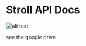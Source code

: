 # Stroll API Docs

![alt text](http://imgs.xkcd.com/comics/api.png "API Docs")

see the google drive
